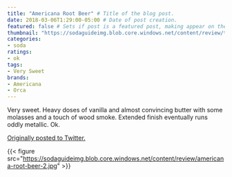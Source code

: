 ```yaml
---
title: "Americana Root Beer" # Title of the blog post.
date: 2018-03-06T1:29:00-05:00 # Date of post creation.
featured: false # Sets if post is a featured post, making appear on the home page side bar.
thumbnail: "https://sodaguideimg.blob.core.windows.net/content/review/thumbs/americana-root-beer-2.jpg" # Sets thumbnail image appearing inside card on homepage.
categories:
- soda
ratings:
- ok
tags:
- Very Sweet
brands:
- Americana
- Orca
---
```


Very sweet. Heavy doses of vanilla and almost convincing butter with some molasses and a touch of wood smoke. Extended finish eventually runs oddly metallic. Ok.

[Originally posted to Twitter.](https://twitter.com/Cavorter/status/971090478165872642)

{{< figure src="https://sodaguideimg.blob.core.windows.net/content/review/americana-root-beer-2.jpg" >}}